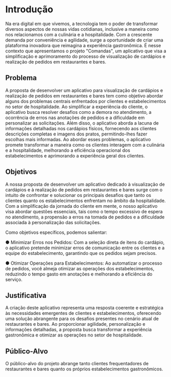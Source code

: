 # Introdução

Na era digital em que vivemos, a tecnologia tem o poder de transformar diversos aspectos de nossas vidas cotidianas, inclusive a maneira como nos relacionamos com a culinária e a hospitalidade. Com a crescente demanda por conveniência e agilidade, surge a oportunidade de criar uma plataforma inovadora que reimagina a experiência gastronômica. É nesse contexto que apresentamos o projeto "Comandas", um aplicativo que visa a simplificação e aprimoramento do processo de visualização de cardápios e realização de pedidos em restaurantes e bares.

## Problema

A proposta de desenvolver um aplicativo para visualização de cardápios e realização de pedidos em restaurantes e bares tem como objetivo abordar alguns dos problemas centrais enfrentados por clientes e estabelecimentos no setor de hospitalidade. Ao simplificar a experiência do cliente, o aplicativo busca resolver desafios como a demora no atendimento, a ocorrência de erros nas anotações de pedidos e a dificuldade em personalizar as solicitações. Além disso, o aplicativo aborda a lacuna de informações detalhadas nos cardápios físicos, fornecendo aos clientes descrições completas e imagens dos pratos, permitindo-lhes fazer escolhas mais informadas. Ao abordar esses problemas, o aplicativo promete transformar a maneira como os clientes interagem com a culinária e a hospitalidade, melhorando a eficiência operacional dos estabelecimentos e aprimorando a experiência geral dos clientes.

## Objetivos

A nossa proposta de desenvolver um aplicativo dedicado à visualização de cardápios e à realização de pedidos em restaurantes e bares surge com o intuito de confrontar e solucionar os principais desafios que tanto os clientes quanto os estabelecimentos enfrentam no âmbito da hospitalidade. Com a simplificação da jornada do cliente em mente, o nosso aplicativo visa abordar questões essenciais, tais como o tempo excessivo de espera no atendimento, a propensão a erros na tomada de pedidos e a dificuldade associada à personalização das solicitações.

Como objetivos específicos, podemos salientar:

● Minimizar Erros nos Pedidos: Com a seleção direta de itens do cardápio, o aplicativo pretende minimizar erros de comunicação entre os clientes e a equipe do estabelecimento, garantindo que os pedidos sejam precisos.

● Otimizar Operações para Estabelecimentos: Ao automatizar o processo de pedidos, você almeja otimizar as operações dos estabelecimentos, reduzindo o tempo gasto em anotações e melhorando a eficiência do serviço.


## Justificativa

A criação deste aplicativo representa uma resposta coerente e estratégica às necessidades emergentes de clientes e estabelecimentos, oferecendo uma solução abrangente para os desafios presentes no cenário atual de restaurantes e bares. Ao proporcionar agilidade, personalização e informações detalhadas, a proposta busca transformar a experiência gastronômica e otimizar as operações no setor de hospitalidade.

## Público-Alvo

O público-alvo do projeto abrange tanto clientes frequentadores de restaurantes e bares quanto os próprios estabelecimentos gastronômicos. 
